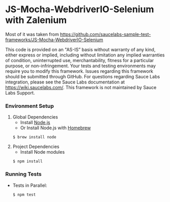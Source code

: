 # JS-Mocha-WebdriverIO-Selenium with Zalenium

Most of it was taken from https://github.com/saucelabs-sample-test-frameworks/JS-Mocha-WebdriverIO-Selenium

This code is provided on an "AS-IS” basis without warranty of any kind, either express or implied, including without limitation any implied warranties of condition, uninterrupted use, merchantability, fitness for a particular purpose, or non-infringement. Your tests and testing environments may require you to modify this framework. Issues regarding this framework should be submitted through GitHub. For questions regarding Sauce Labs integration, please see the Sauce Labs documentation at https://wiki.saucelabs.com/. This framework is not maintained by Sauce Labs Support.

### Environment Setup

1. Global Dependencies
    * Install [Node.js](https://nodejs.org/en/)
    * Or Install Node.js with [Homebrew](http://brew.sh/)
    ```
    $ brew install node
    ```
2. Project Dependencies
	* Install Node modules
	```
	$ npm install
	```

### Running Tests

* Tests in Parallel:
	```
	$ npm test
	```


